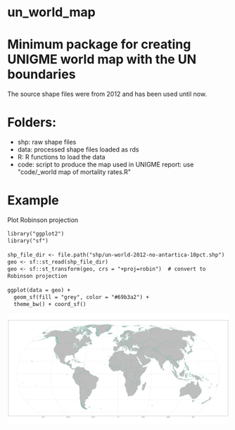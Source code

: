 # un_world_map

# Minimum package for creating UNIGME world map with the UN boundaries

The source shape files were from 2012 and has been used until now.

# Folders:

-   shp: raw shape files
-   data: processed shape files loaded as rds
-   R: R functions to load the data
-   code: script to produce the map used in UNIGME report: use "code/_world map of mortality rates.R"


# Example

Plot Robinson projection

```         
library("ggplot2")
library("sf")

shp_file_dir <- file.path("shp/un-world-2012-no-antartica-10pct.shp")
geo <- sf::st_read(shp_file_dir)
geo <- sf::st_transform(geo, crs = "+proj=robin")  # convert to Robinson projection

ggplot(data = geo) +
  geom_sf(fill = "grey", color = "#69b3a2") +
  theme_bw() + coord_sf()
```

![](fig/un-world-2012-no-antartica-10pct.png)
